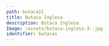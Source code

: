 ```yaml
---
path: butaca11
title: Butaca Inglesa
description: Butaca Inglesa
Image: /assets/butaca-inglesa-3-.jpg
identifier: butacas
---
```



